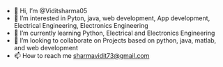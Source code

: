 - 👋 Hi, I’m @Viditsharma05
- 👀 I’m interested in Pyton, java, web development, App development, Electrical Engineering, Electronics Engineering
- 🌱 I’m currently learning Python, Electrical and Electronics Engineering
- 💞️ I’m looking to collaborate on Projects based on python, java, matlab, and web development
- 📫 How to reach me sharmavidit73@gmail.com

<!---
Viditsharma05/Viditsharma05 is a ✨ special ✨ repository because its `README.md` (this file) appears on your GitHub profile.
You can click the Preview link to take a look at your changes.
--->

